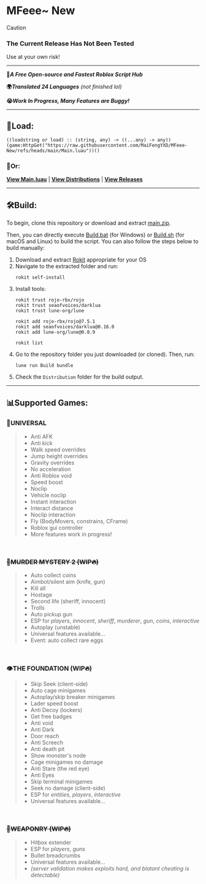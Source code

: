 # MFeee~ New

>[!CAUTION]
>### The Current Release Has Not Been Tested
>Use at your own risk!

---

**🚀*A Free Open-source and Fastest Roblox Script Hub***

**🌍*Translated 24 Languages*** *(not finished lol)*

**😭*Work In Progress, Many Features are Buggy!***

---

## 💾Load:
```luau
((loadstring or load) :: (string, any) -> ((...any) -> any))
(game:HttpGet("https://raw.githubusercontent.com/MaiFengYXD/MFeee-New/refs/heads/main/Main.luau"))()
```
### 👾Or:
**[View Main.luau](./Main.luau)** | **[View Distributions](./Distribution)** | **[View Releases](https://github.com/MaiFengYXD/MFeee-New/releases)**

---

## 🛠️Build:
To begin, clone this repository or download and extract [main.zip](https://github.com/MaiFengYXD/MFeee-New/archive/refs/heads/main.zip).

Then, you can directly execute [Build.bat](./Build.bat) (for Windows) or [Build.sh](./Build.sh) (for macOS and Linux) to build the script. You can also follow the steps below to build manually:

1. Download and extract [Rokit](https://github.com/rojo-rbx/rokit/releases) appropriate for your OS
2. Navigate to the extracted folder and run:
    ```
    rokit self-install
    ```
3. Install tools:
    ```
    rokit trust rojo-rbx/rojo
    rokit trust seaofvoices/darklua
    rokit trust lune-org/lune

    rokit add rojo-rbx/rojo@7.5.1
    rokit add seaofvoices/darklua@0.16.0
    rokit add lune-org/lune@0.8.9

    rokit list
    ```
4. Go to the repository folder you just downloaded (or cloned). Then, run:
    ```
    lune run Build bundle
    ```
5. Check the `Distribution` folder for the build output.

---

## 📊Supported Games:
### 🧩UNIVERSAL
>- Anti AFK
>- Anti kick
>- Walk speed overrides
>- Jump height overrides
>- Gravity overrides
>- No acceleration
>- Anti Roblox void
>- Speed boost
>- Noclip
>- Vehicle noclip
>- Instant interaction
>- Interact distance
>- Noclip interaction
>- Fly (BodyMovers, constrains, CFrame)
>- Roblox gui controller
>- More features work in progress!

<br>

### ~~🔪MURDER MYSTERY 2 (WIP🔥)~~
>- Auto collect coins
>- Aimbot/silent aim (knife, gun)
>- Kill all
>- Hostage
>- Second life (sheriff, innocent)
>- Trolls
>- Auto pickup gun
>- ESP for *players*, *innocent*, *sheriff*, *murderer*, *gun*, *coins*, *interactive*
>- Autoplay (unstable)
>- Universal features available...
>- Event: auto collect rare eggs
<br>

### 👁️THE FOUNDATION (WIP🔥)
>- Skip Seek (client-side)
>- Auto cage minigames
>- Autoplay/skip breaker minigames
>- Lader speed boost
>- Anti Decoy (lockers)
>- Get free badges
>- Anti void
>- Anti Dark
>- Door reach
>- Anti Screech
>- Anti death pit
>- Show monster's node
>- Cage minigames no damage
>- Anti Stare (the red eye)
>- Anti Eyes
>- Skip terminal minigames
>- Seek no damage (client-side)
>- ESP for *entities*, *players*, *interactive*
>- Universal features available...
<br>

### ~~🔫WEAPONRY (WIP🔥)~~
>- Hitbox extender
>- ESP for *players*, *guns*
>- Bullet breadcrumbs
>- Universal features available...
>- *(server validation makes exploits hard, and blatant cheating is detectable)*
<br>
